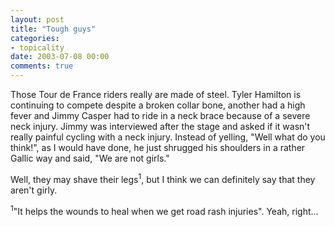 ```yaml
---
layout: post
title: "Tough guys"
categories:
- topicality
date: 2003-07-08 00:00
comments: true
---
```


<p>Those Tour de France riders really are made of steel. Tyler Hamilton is continuing to compete despite a broken collar bone, another had a high fever and Jimmy Casper had to ride in a neck brace because of a severe neck injury. Jimmy was interviewed after the stage and asked if it wasn't really painful cycling with a neck injury. Instead of yelling, "Well what do you think!", as I would have done, he just shrugged his shoulders in a rather Gallic way and said, "We are not girls."</p>

<p>Well, they may shave their legs<sup>1</sup>, but I think we can definitely say that they aren't girly.</p>

<p><sup>1</sup>"It helps the wounds to heal when we get road rash injuries". Yeah, right...</p>


